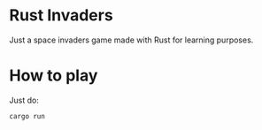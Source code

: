 # Rust Invaders

Just a space invaders game made with Rust for learning purposes.

# How to play

Just do:

`cargo run`